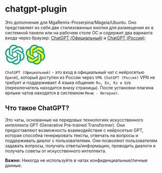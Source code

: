 # chatgpt-plugin
Это дополнение для MgaRemix-Proserpina/Mageia/Ubuntu. Оно представляет из себя две стилизованных кнопки для размещения их в системной панели или на рабочем столе ОС и содержит два варианта входа через браузер: [ChatGPT (Официальный)](https://chatgpt.com/) и [ChatGPT (Россия)](https://gpt-open.ru/):

![](https://github.com/AKotov-dev/chatgpt-plugin/blob/main/chatgpt-plugin/ico/chatgpt_plugin-64.png)  ![](https://github.com/AKotov-dev/chatgpt-plugin/blob/main/chatgpt-plugin/ico/chatgpt_plugin-russia-64.png)

`ChatGPT (Официальный)` - это вход в официальный чат с нейросетью `OpenAI`, который доступен из России через `VPN`. `ChatGPT (Россия)` VPN не требует и поддерживает 4 языка общения: `Ru, En, Kz и Uzb` (переключатель находится внизу страницы). После установки плагина ярлыки чатов находятся в системном `Меню - Интернет`.

Что такое ChatGPT?
--
Это чаты, основанные на передовых технологиях искусственного интеллекта GPT (Generative Pre-trained Transformer). Они предоставляют возможность взаимодействия с нейросетью GPT, которая способна генерировать тексты, отвечать на вопросы и поддерживать диалог с пользователями. Они позволяют пользователям задавать вопросы, получать ответы/информацию, проводить диалоги и получать советы от искусственного интеллекта.

**Важно:** Никогда не используйте в чатах конфиденциальные/личные данные.
